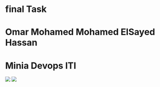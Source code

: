 # final Task 
# Omar Mohamed Mohamed ElSayed Hassan
# Minia Devops ITI 

<div>
  <img src="https://user-images.githubusercontent.com/92756055/214880390-b6d03f25-6315-4ac5-a27c-3537788d4390.png"/>
  <img src="https://user-images.githubusercontent.com/92756055/214880582-42a40ce6-dd26-47c6-9661-ea7db59ff205.png"/>
</div>

